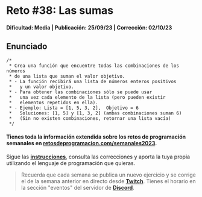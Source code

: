 # Reto #38: Las sumas
#### Dificultad: Media | Publicación: 25/09/23 | Corrección: 02/10/23

## Enunciado

```
/*
 * Crea una función que encuentre todas las combinaciones de los números
 * de una lista que suman el valor objetivo.
 * - La función recibirá una lista de números enteros positivos
 *   y un valor objetivo.
 * - Para obtener las combinaciones sólo se puede usar
 *   una vez cada elemento de la lista (pero pueden existir
 *   elementos repetidos en ella).
 * - Ejemplo: Lista = [1, 5, 3, 2],  Objetivo = 6
 *   Soluciones: [1, 5] y [1, 3, 2] (ambas combinaciones suman 6)
 *   (Sin no existen combinaciones, retornar una lista vacía)
 */
```
#### Tienes toda la información extendida sobre los retos de programación semanales en **[retosdeprogramacion.com/semanales2023](https://retosdeprogramacion.com/semanales2023)**.

Sigue las **[instrucciones](../../README.md)**, consulta las correcciones y aporta la tuya propia utilizando el lenguaje de programación que quieras.

> Recuerda que cada semana se publica un nuevo ejercicio y se corrige el de la semana anterior en directo desde **[Twitch](https://twitch.tv/mouredev)**. Tienes el horario en la sección "eventos" del servidor de **[Discord](https://discord.gg/mouredev)**.